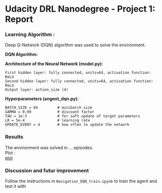 [//]: # (Image References)

[image1]: https://user-images.githubusercontent.com/10624937/42135619-d90f2f28-7d12-11e8-8823-82b970a54d7e.gif "Trained Agent"

# Udacity DRL Nanodegree - Project 1: Report

### Learning Algorithm :

Deep Q-Network (DQN) algorithm was used to solve the environment.  

**DQN Algorithm:**

**Architecture of the Neural Network (model.py):**
  
```Input layer : state_size (37)  
First hidden layer: fully connected, units=64, activation function: ReLU  
Second hidden layer: fully connected, units=64, activation function: ReLU  
Output layer: action_size (4)  
```

**Hyperparameters (angent_dqn.py):**  

```BUFFER_SIZE = int(1e5)  # replay buffer size  
BATCH_SIZE = 64         # minibatch size  
GAMMA = 0.99            # discount factor  
TAU = 1e-3              # for soft update of target parameters  
LR = 5e-4               # learning rate   
UPDATE_EVERY = 4        # how often to update the network 
```

### Results

The environment was solved in ... episodes.  
Plot :  
[plot](images/plot_nav.jpg)


### Discussion and futur improvement

Follow the instructions in `Navigation_DQN_train.ipynb` to train the agent and test it with    


